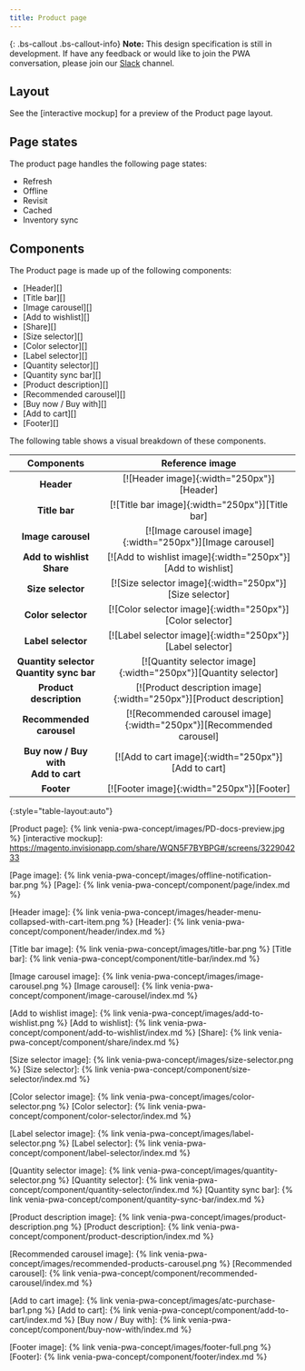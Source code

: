 ```yaml
---
title: Product page
---
```


{: .bs-callout .bs-callout-info}
**Note:**
This design specification is still in development.
If have any feedback or would like to join the PWA conversation, please join our [Slack] channel.

## Layout

See the [interactive mockup] for a preview of the Product page layout.

## Page states

The product page handles the following page states:
* Refresh
* Offline
* Revisit
* Cached
* Inventory sync

## Components

The Product page is made up of the following components:

* [Header][]
* [Title bar][]
* [Image carousel][]
* [Add to wishlist][]
* [Share][]
* [Size selector][]
* [Color selector][]
* [Label selector][]
* [Quantity selector][]
* [Quantity sync bar][]
* [Product description][]
* [Recommended carousel][]
* [Buy now / Buy with][]
* [Add to cart][]
* [Footer][]

The following table shows a visual breakdown of these components.

| Components                                        | Reference image                                                       |
| :-----------------------------------------------: | :-------------------------------------------------------------------: |
| **Header**                                        | [![Header image]{:width="250px"}][Header]                             |
| **Title bar**                                     | [![Title bar image]{:width="250px"}][Title bar]                       |
| **Image carousel**                                | [![Image carousel image]{:width="250px"}][Image carousel]             |
| **Add to wishlist** <br/> **Share**               | [![Add to wishlist image]{:width="250px"}][Add to wishlist]           |
| **Size selector**                                 | [![Size selector image]{:width="250px"}][Size selector]               |
| **Color selector**                                | [![Color selector image]{:width="250px"}][Color selector]             |
| **Label selector**                                | [![Label selector image]{:width="250px"}][Label selector]             |
| **Quantity selector** <br/> **Quantity sync bar** | [![Quantity selector image]{:width="250px"}][Quantity selector]       |
| **Product description**                           | [![Product description image]{:width="250px"}][Product description]   |
| **Recommended carousel**                          | [![Recommended carousel image]{:width="250px"}][Recommended carousel] |
| **Buy now / Buy with** <br/> **Add to cart**      | [![Add to cart image]{:width="250px"}][Add to cart]                   |
| **Footer**                                       | [![Footer image]{:width="250px"}][Footer]                             |
{:style="table-layout:auto"}


[Product page]: {% link venia-pwa-concept/images/PD-docs-preview.jpg %}
[interactive mockup]: https://magento.invisionapp.com/share/WQN5F7BYBPG#/screens/322904233

[Page image]: {% link venia-pwa-concept/images/offline-notification-bar.png %}
[Page]: {% link venia-pwa-concept/component/page/index.md %}

[Header image]: {% link venia-pwa-concept/images/header-menu-collapsed-with-cart-item.png %}
[Header]: {% link venia-pwa-concept/component/header/index.md %}

[Title bar image]: {% link venia-pwa-concept/images/title-bar.png %}
[Title bar]: {% link venia-pwa-concept/component/title-bar/index.md %} 

[Image carousel image]: {% link venia-pwa-concept/images/image-carousel.png %}
[Image carousel]: {% link venia-pwa-concept/component/image-carousel/index.md %} 

[Add to wishlist image]: {% link venia-pwa-concept/images/add-to-wishlist.png %}
[Add to wishlist]: {% link venia-pwa-concept/component/add-to-wishlist/index.md %} 
[Share]: {% link venia-pwa-concept/component/share/index.md %} 

[Size selector image]: {% link venia-pwa-concept/images/size-selector.png %}
[Size selector]: {% link venia-pwa-concept/component/size-selector/index.md %} 

[Color selector image]: {% link venia-pwa-concept/images/color-selector.png %}
[Color selector]: {% link venia-pwa-concept/component/color-selector/index.md %} 

[Label selector image]: {% link venia-pwa-concept/images/label-selector.png %}
[Label selector]: {% link venia-pwa-concept/component/label-selector/index.md %} 

[Quantity selector image]: {% link venia-pwa-concept/images/quantity-selector.png %}
[Quantity selector]: {% link venia-pwa-concept/component/quantity-selector/index.md %} 
[Quantity sync bar]: {% link venia-pwa-concept/component/quantity-sync-bar/index.md %} 

[Product description image]: {% link venia-pwa-concept/images/product-description.png %}
[Product description]: {% link venia-pwa-concept/component/product-description/index.md %} 

[Recommended carousel image]: {% link venia-pwa-concept/images/recommended-products-carousel.png %}
[Recommended carousel]: {% link venia-pwa-concept/component/recommended-carousel/index.md %} 

[Add to cart image]: {% link venia-pwa-concept/images/atc-purchase-bar1.png %}
[Add to cart]: {% link venia-pwa-concept/component/add-to-cart/index.md %} 
[Buy now / Buy with]: {% link venia-pwa-concept/component/buy-now-with/index.md %} 

[Footer image]: {% link venia-pwa-concept/images/footer-full.png %}
[Footer]: {% link venia-pwa-concept/component/footer/index.md %} 



[Slack]: https:/magentocommeng.slack.com/messages/C71HNKYS2
